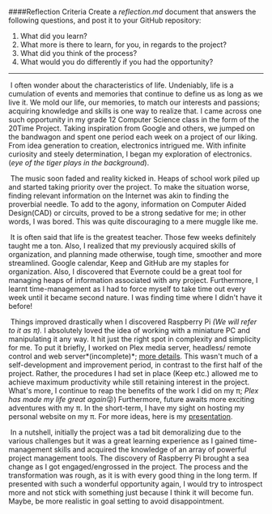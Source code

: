 ####Reflection Criteria
Create a _reflection.md_ document that answers the following questions, and post it to your GitHub repository:  
1. What did you learn?  
2. What more is there to learn, for you, in regards to the project?  
3. What did you think of the process?  
4. What would you do differently if you had the opportunity?

---------------------------------------

​	I often wonder about the characteristics of life. Undeniably, life is a cumulation of events and memories that continue to define us as long as we live it. We mold our life, our memories, to match our interests and passions; acquiring knowledge and skills is one way to realize that. I came across one such opportunity in my grade 12 Computer Science class in the form of the 20Time Project. Taking inspiration from Google and others, we jumped on the bandwagon and spent one period each week on a project of our liking. From idea generation to creation, electronics intrigued me. With infinite curiosity and steely determination, I began my exploration of electronics. (*eye of the tiger plays in the background*).

​	The music soon faded and reality kicked in. Heaps of school work piled up and started taking priority over the project. To make the situation worse, finding relevant information on the Internet was akin to finding the proverbial needle. To add to the agony, information on Computer Aided Design(CAD)  or circuits, proved to be a strong sedative for me; in other words, I was bored.  This was quite discouraging to a mere muggle like me. 

​	It is often said that life is the greatest teacher. Those few weeks definitely taught me a ton. Also, I realized that my previously acquired skills of organization, and planning made otherwise, tough time, smoother and more streamlined. Google calendar, Keep and GitHub are my staples for organization. Also, I discovered that Evernote could be a great tool for managing heaps of information associated with any project.  Furthermore, I learnt time-management as I had to force myself to take time out every week until it became second nature. I was finding time where I didn't have it before! 

​	Things improved drastically when I discovered Raspberry Pi *(We will refer to it as π).* I absolutely loved the idea of working with a miniature PC and manipulating it any way. It hit just the right spot in complexity and simplicity for me. To put it briefly, I worked on Plex media server, headless/ remote control and web server*(incomplete)*; [more details](https://github.com/NikhilRO/20Time/blob/master/README.md). This wasn't much of a self-development and improvement period, in contrast to the first half of the project. Rather, the procedures I had set in place (Keep etc.) allowed me to achieve maximum productivity while still retaining interest in the project. What's more, I continue to reap the benefits of the work I did on my π; *Plex has made my life great again*😜)  Furthermore, future awaits more exciting adventures with my π. In the short-term, I have my sight on hosting my personal website on my π. For more ideas, here is my [presentation](https://github.com/NikhilRO/20Time/blob/master/20Time%20Project.pptx). 

​	In a nutshell, initially the project was a tad bit demoralizing due to the various challenges but it was a great learning experience as I gained time-management skills and acquired the knowledge of an array of powerful project management tools. The discovery of Raspberry Pi brought a sea change as I got engaged/engrossed in the project. The process and the transformation was rough, as it is with every good thing in the long term. If presented with such a wonderful opportunity again, I would try to introspect more and not stick with something just because I think it will become fun. Maybe, be more realistic in goal setting to avoid disappointment.  

